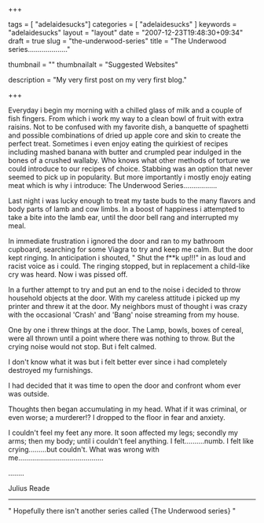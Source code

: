 
+++

tags = [ "adelaidesucks"]
categories = [ "adelaidesucks" ]
keywords = "adelaidesucks"
layout = "layout"
date = "2007-12-23T19:48:30+09:34"
draft = true
slug = "the-underwood-series"
title = "The Underwood series...................."

thumbnail = ""
thumbnailalt = "Suggested Websites"

description = "My very first post on my very first blog."

+++

Everyday i begin my morning with a chilled glass of milk and a couple of fish fingers. From which i work my way to a clean bowl of fruit with extra raisins. Not to be confused with my favorite dish, a banquette of spaghetti and possible combinations of dried up apple core and skin to create the perfect treat. Sometimes i even enjoy eating the quirkiest of recipes including mashed banana with butter and crumpled pear indulged in the bones of a crushed wallaby. Who knows what other methods of torture we could introduce to our recipes of choice. Stabbing was an option that never seemed to pick up in popularity. But more importantly i mostly enojy eating meat which is why i introduce: The Underwood Series.................

Last night i was lucky enough to treat my taste buds to the many flavors and body parts of lamb and cow limbs. In a boost of happiness i attempted to take a bite into the lamb ear, until the door bell rang and interrupted my meal.

In immediate frustration i ignored the door and ran to my bathroom cupboard, searching for some Viagra to try and keep me calm. But the door kept ringing. In anticipation i shouted, " Shut the f**k up!!!" in as loud and racist voice as i could. The ringing stopped, but in replacement a child-like cry was heard. Now i was pissed off.

In a further attempt to try and put an end to the noise i decided to throw household objects at the door. With my careless attitude i picked up my printer and threw it at the door. My neighbors must of thought i was crazy with the occasional 'Crash' and 'Bang' noise streaming from my house.

One by one i threw things at the door. The Lamp, bowls, boxes of cereal, were all thrown until a point where there was nothing to throw. But the crying noise would not stop. But i felt calmed.

I don't know what it was but i felt better ever since i had completely destroyed my furnishings.

I had decided that it was time to open the door and confront whom ever was outside.

Thoughts then began accumulating in my head. What if it was criminal, or even worse; a murderer!? I dropped to the floor in fear and anxiety.

I couldn't feel my feet any more. It soon affected my legs; secondly my arms; then my body; until i couldn't feel anything. I felt..........numb. I felt like crying.........but couldn't. What was wrong with me...........................................

........

Julius Reade
________________________________________________________________

" Hopefully there isn't another series called {The Underwood series} "